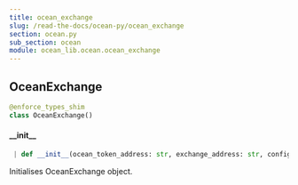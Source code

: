 ```yaml
---
title: ocean_exchange
slug: /read-the-docs/ocean-py/ocean_exchange
section: ocean.py
sub_section: ocean
module: ocean_lib.ocean.ocean_exchange
---
```

## OceanExchange

```python
@enforce_types_shim
class OceanExchange()
```

#### \_\_init\_\_

```python
 | def __init__(ocean_token_address: str, exchange_address: str, config: Config)
```

Initialises OceanExchange object.

